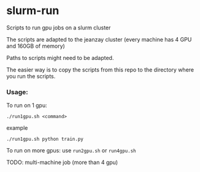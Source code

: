 # slurm-run

Scripts to run gpu jobs on a slurm cluster

The scripts are adapted to the jeanzay cluster (every machine has 4 GPU and 160GB of memory)

Paths to scripts might need to be adapted.

The easier way is to copy the scripts from this repo to the directory where you run the scripts.

### Usage:

To run on 1 gpu: 

    ./run1gpu.sh <command>

example

    ./run1gpu.sh python train.py

To run on more gpus: use `run2gpu.sh` or `run4gpu.sh`

TODO: multi-machine job (more than 4 gpu)
